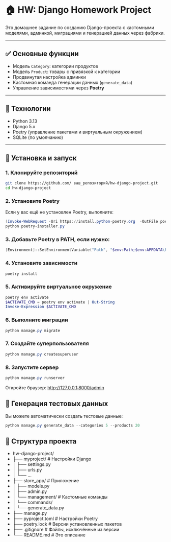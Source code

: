 # 🏠 HW: Django Homework Project

Это домашнее задание по созданию Django-проекта с кастомными моделями, админкой, миграциями и генерацией данных через фабрики.

---

## ✅ Основные функции

- Модель `Category`: категории продуктов
- Модель `Product`: товары с привязкой к категории
- Продвинутая настройка админки
- Кастомная команда генерации данных (`generate_data`)
- Управление зависимостями через **Poetry**

---

## 🧰 Технологии

- Python 3.13
- Django 5.x
- Poetry (управление пакетами и виртуальным окружением)
- SQLite (по умолчанию)

---

## 🚀 Установка и запуск

### 1. Клонируйте репозиторий

```bash
git clone https://github.com/ ваш_репозиторий/hw-django-project.git
cd hw-django-project
```
### 2. Установите Poetry
Если у вас ещё не установлен Poetry, выполните:

```powershell
(Invoke-WebRequest -Uri https://install.python-poetry.org  -OutFile poetry-installer.py)
python poetry-installer.py
```
### 3. Добавьте Poetry в PATH, если нужно:

```powershell
[Environment]::SetEnvironmentVariable("Path", "$env:Path;$env:APPDATA\Python\Python313\Scripts", "Machine")
```
### 4. Установите зависимости
```powershell
poetry install
```
### 5. Активируйте виртуальное окружение
```powershell
poetry env activate
$ACTIVATE_CMD = poetry env activate | Out-String
Invoke-Expression $ACTIVATE_CMD
```
### 6. Выполните миграции
```powershell
python manage.py migrate
```
### 7. Создайте суперпользователя
```powershell
python manage.py createsuperuser
```
### 8. Запустите сервер
```powershell
python manage.py runserver
```
Откройте браузер: http://127.0.0.1:8000/admin

## 🧬 Генерация тестовых данных
Вы можете автоматически создать тестовые данные:
```powershell
python manage.py generate_data --categories 5 --products 20
```
## 📁 Структура проекта
- hw-django-project/
- ├── myproject/            # Настройки Django
- │   ├── settings.py
- │   ├── urls.py
- │   └── ...
- ├── store_app/            # Приложение
- │   ├── models.py
- │   ├── admin.py
- │   └── management/       # Кастомные команды
- │       └── commands/
- │           └── generate_data.py
- ├── manage.py
- ├── pyproject.toml        # Настройки Poetry
- ├── poetry.lock           # Версии установленных пакетов
- ├── .gitignore            # Файлы, исключённые из версии
- └── README.md             # Это описание
